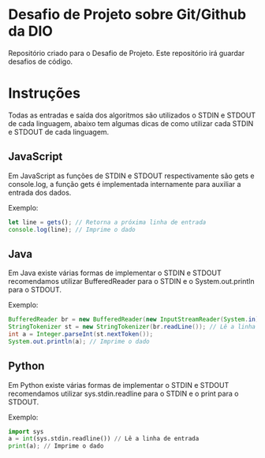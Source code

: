 # Desafio de Projeto sobre Git/Github da DIO

Repositório criado para o Desafio de Projeto.
Este repositório irá guardar desafios de código.

# Instruções

Todas as entradas e saída dos algoritmos são utilizados o STDIN e STDOUT de cada linguagem, abaixo tem algumas dicas de como utilizar cada STDIN e STDOUT de cada linguagem.

## JavaScript

Em JavaScript as funções de STDIN e STDOUT respectivamente são gets e console.log, a função gets é implementada internamente para auxiliar a entrada dos dados.

Exemplo:
````javascript
let line = gets(); // Retorna a próxima linha de entrada
console.log(line); // Imprime o dado
````

## Java

Em Java existe várias formas de implementar o STDIN e STDOUT recomendamos utilizar BufferedReader para o STDIN e o System.out.println para o STDOUT.

Exemplo:
````java
BufferedReader br = new BufferedReader(new InputStreamReader(System.in));
StringTokenizer st = new StringTokenizer(br.readLine()); // Lê a linha de entrada
int a = Integer.parseInt(st.nextToken());
System.out.println(a); // Imprime o dado
````

## Python

Em Python existe várias formas de implementar o STDIN e STDOUT recomendamos utilizar sys.stdin.readline para o STDIN e o print para o STDOUT.

Exemplo:
````python
import sys
a = int(sys.stdin.readline()) // Lê a linha de entrada
print(a); // Imprime o dado
````

